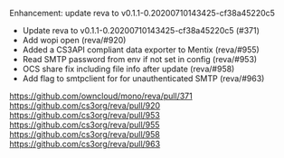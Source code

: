 Enhancement: update reva to v0.1.1-0.20200710143425-cf38a45220c5

- Update reva to v0.1.1-0.20200710143425-cf38a45220c5 (#371)
- Add wopi open (reva/#920)
- Added a CS3API compliant data exporter to Mentix (reva/#955)
- Read SMTP password from env if not set in config (reva/#953)
- OCS share fix including file info after update (reva/#958)
- Add flag to smtpclient for for unauthenticated SMTP (reva/#963)

https://github.com/owncloud/mono/reva/pull/371
https://github.com/cs3org/reva/pull/920
https://github.com/cs3org/reva/pull/953
https://github.com/cs3org/reva/pull/955
https://github.com/cs3org/reva/pull/958
https://github.com/cs3org/reva/pull/963

